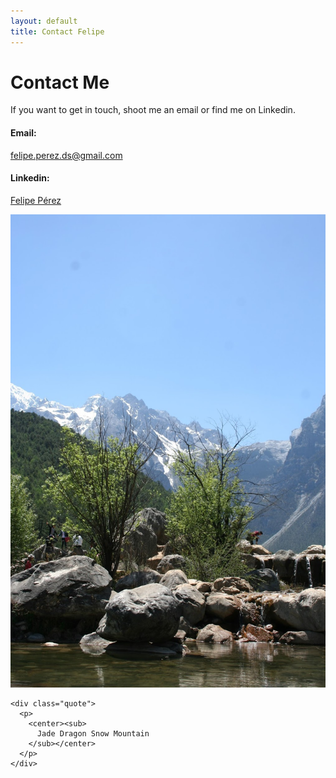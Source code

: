 ```yaml
---
layout: default
title: Contact Felipe
---
```


<div id="contact">
  <h1 class="pageTitle">Contact Me</h1>
  <div class="contact_content">
    <p> If you want to get in touch, shoot me an email or find me on Linkedin.</p>
    <h4 class="intro"> Email:</h4>
    <p> <a href="mailto:felipe.perez.ds@gmail.com"> felipe.perez.ds@gmail.com </a></p>
    <h4 class="intro"> Linkedin:</h4>
    <p> <a href="https://www.linkedin.com/in/felipe-perez-/"> Felipe Pérez </a></p>
  </div>

  <div class="contact_picture">
    <center>
      <img src="/assets/img/contact_picture.jpg" alt="Img">
    </center>
    
    <div class="quote">
      <p>
        <center><sub>
          Jade Dragon Snow Mountain 
        </sub></center>
      </p>
    </div>
  </div>

<!--<form method="POST" action="http://formspree.io/juan1505@gmail.com">
  <label for="email">Email Address</label>
  <input type="email" name="email" placeholder="Your email">
  <label for="message">Message</label>
  <textarea name="message" placeholder="Your message"></textarea><br>
  <button type="submit" class="button">Send</button>
</form>-->

</div>
 
